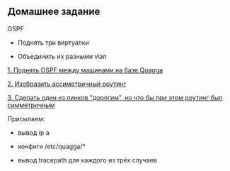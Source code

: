 Домашнее задание
----------------------
OSPF

- Поднять три виртуалки

- Объединить их разными vlan

[1. Поднять OSPF между машинами на базе Quagga](https://github.com/kyourselfer/OTUS_LinuxAdmin201804/tree/master/lesson12_ospf/1)

[2. Изобразить ассиметричный роутинг](https://github.com/kyourselfer/OTUS_LinuxAdmin201804/tree/master/lesson12_ospf/2)

[3. Сделать один из линков "дорогим", но что бы при этом роутинг был симметричным](https://github.com/kyourselfer/OTUS_LinuxAdmin201804/tree/master/lesson12_ospf/3)

Присылаем:

- вывод ip a

- конфиги /etc/quagga/*

- вывод tracepath для каждого из трёх случаев

